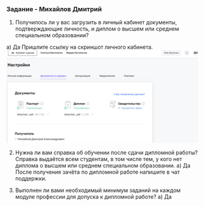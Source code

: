 ### Задание - Михайлов Дмитрий

1. Получилось ли у вас загрузить в личный кабинет документы, подтверждающие личность, и диплом о высшем или среднем специальном образовании?

а) Да
Пришлите ссылку на скриншот личного кабинета.
![1-1](https://github.com/blackgult/dopysk/blob/main/1-1.PNG)

2. Нужна ли вам справка об обучении после сдачи дипломной работы? Справка выдаётся всем студентам, в том числе тем, у кого нет диплома о высшем или среднем специальном образовании.
а) Да
После получения зачёта по дипломной работе напишите в чат поддержки.


3. Выполнен ли вами необходимый минимум заданий на каждом модуле профессии для допуска к дипломной работе?
а) Да
